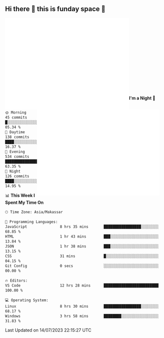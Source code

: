 ## Hi there 👋 this is funday space 🚀

<img align="left" width="405" alt="🌞" src="https://raw.githubusercontent.com/fhasnur/fhasnur/master/general.svg?token=ATQS65TR7ETTG5RLJUDIDBLBN34HE">
<img align="right" width="400" alt="🌞" src="https://raw.githubusercontent.com/fhasnur/fhasnur/master/statistics.svg?token=ATQS65TR7ETTG5RLJUDIDBLBN34HE">

<br><br><br><br><br><br><br><br><br><br><br><br><br><br>

<!--START_SECTION:waka-->
**I'm a Night 🦉** 

```text
🌞 Morning                45 commits          █░░░░░░░░░░░░░░░░░░░░░░░░   05.34 % 
🌆 Daytime                138 commits         ████░░░░░░░░░░░░░░░░░░░░░   16.37 % 
🌃 Evening                534 commits         ████████████████░░░░░░░░░   63.35 % 
🌙 Night                  126 commits         ████░░░░░░░░░░░░░░░░░░░░░   14.95 % 
```


📊 **This Week I Spent My Time On** 

```text
🕑︎ Time Zone: Asia/Makassar

💬 Programming Languages: 
JavaScript               8 hrs 35 mins       █████████████████░░░░░░░░   68.85 % 
HTML                     1 hr 43 mins        ███░░░░░░░░░░░░░░░░░░░░░░   13.84 % 
JSON                     1 hr 38 mins        ███░░░░░░░░░░░░░░░░░░░░░░   13.15 % 
CSS                      31 mins             █░░░░░░░░░░░░░░░░░░░░░░░░   04.15 % 
Git Config               0 secs              ░░░░░░░░░░░░░░░░░░░░░░░░░   00.00 % 

🔥 Editors: 
VS Code                  12 hrs 28 mins      █████████████████████████   100.00 % 

💻 Operating System: 
Linux                    8 hrs 30 mins       █████████████████░░░░░░░░   68.17 % 
Windows                  3 hrs 58 mins       ████████░░░░░░░░░░░░░░░░░   31.83 % 
```


 Last Updated on 14/07/2023 22:15:27 UTC
<!--END_SECTION:waka-->
